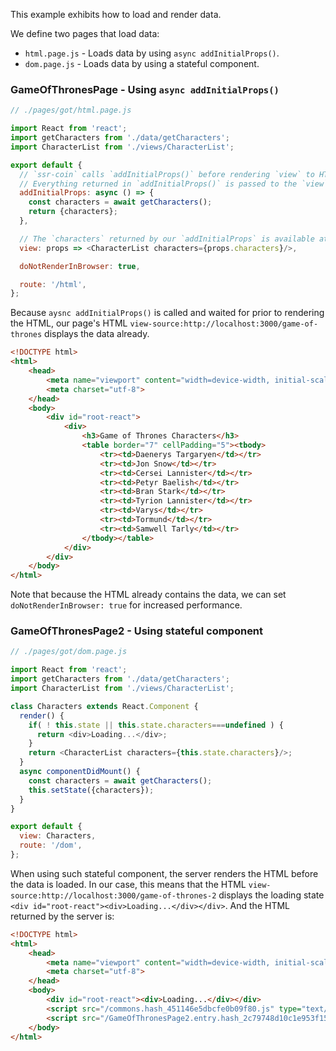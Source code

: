 <!---






    WARNING, READ THIS.
    This is a computed file. Do not edit.
    Instead, edit `/examples/async-data/readme.template.md` and run `npm run docs` (or `yarn docs`).












    WARNING, READ THIS.
    This is a computed file. Do not edit.
    Instead, edit `/examples/async-data/readme.template.md` and run `npm run docs` (or `yarn docs`).












    WARNING, READ THIS.
    This is a computed file. Do not edit.
    Instead, edit `/examples/async-data/readme.template.md` and run `npm run docs` (or `yarn docs`).












    WARNING, READ THIS.
    This is a computed file. Do not edit.
    Instead, edit `/examples/async-data/readme.template.md` and run `npm run docs` (or `yarn docs`).












    WARNING, READ THIS.
    This is a computed file. Do not edit.
    Instead, edit `/examples/async-data/readme.template.md` and run `npm run docs` (or `yarn docs`).






-->

This example exhibits how to load and render data.

We define two pages that load data:
 - `html.page.js` - Loads data by using `async addInitialProps()`.
 - `dom.page.js` - Loads data by using a stateful component.


### GameOfThronesPage - Using `async addInitialProps()`

~~~js
// ./pages/got/html.page.js

import React from 'react';
import getCharacters from './data/getCharacters';
import CharacterList from './views/CharacterList';

export default {
  // `ssr-coin` calls `addInitialProps()` before rendering `view` to HTML or to the DOM.
  // Everything returned in `addInitialProps()` is passed to the `view`'s prop.
  addInitialProps: async () => {
    const characters = await getCharacters();
    return {characters};
  },

  // The `characters` returned by our `addInitialProps` is available at `props.characters`
  view: props => <CharacterList characters={props.characters}/>,

  doNotRenderInBrowser: true,

  route: '/html',
};
~~~

Because `aysnc addInitialProps()` is called and waited for prior to rendering the HTML, our page's HTML `view-source:http://localhost:3000/game-of-thrones` displays the data already.

~~~html
<!DOCTYPE html>
<html>
    <head>
        <meta name="viewport" content="width=device-width, initial-scale=1, maximum-scale=1">
        <meta charset="utf-8">
    </head>
    <body>
        <div id="root-react">
            <div>
                <h3>Game of Thrones Characters</h3>
                <table border="7" cellPadding="5"><tbody>
                    <tr><td>Daenerys Targaryen</td></tr>
                    <tr><td>Jon Snow</td></tr>
                    <tr><td>Cersei Lannister</td></tr>
                    <tr><td>Petyr Baelish</td></tr>
                    <tr><td>Bran Stark</td></tr>
                    <tr><td>Tyrion Lannister</td></tr>
                    <tr><td>Varys</td></tr>
                    <tr><td>Tormund</td></tr>
                    <tr><td>Samwell Tarly</td></tr>
                </tbody></table>
            </div>
        </div>
    </body>
</html>
~~~

Note that because the HTML already contains the data, we can set `doNotRenderInBrowser: true` for increased performance.




### GameOfThronesPage2 - Using stateful component

~~~js
// ./pages/got/dom.page.js

import React from 'react';
import getCharacters from './data/getCharacters';
import CharacterList from './views/CharacterList';

class Characters extends React.Component {
  render() {
    if( ! this.state || this.state.characters===undefined ) {
      return <div>Loading...</div>;
    }
    return <CharacterList characters={this.state.characters}/>;
  }
  async componentDidMount() {
    const characters = await getCharacters();
    this.setState({characters});
  }
}

export default {
  view: Characters,
  route: '/dom',
};
~~~

When using such stateful component,
the server renders the HTML before the data is loaded.
In our case,
 this means that the HTML `view-source:http://localhost:3000/game-of-thrones-2`
displays the loading state `<div id="root-react"><div>Loading...</div></div>`.
And the HTML returned by the server is:

~~~html
<!DOCTYPE html>
<html>
    <head>
        <meta name="viewport" content="width=device-width, initial-scale=1, maximum-scale=1">
        <meta charset="utf-8">
    </head>
    <body>
        <div id="root-react"><div>Loading...</div></div>
        <script src="/commons.hash_451146e5dbcfe0b09f80.js" type="text/javascript"></script>
        <script src="/GameOfThronesPage2.entry.hash_2c79748d10c1e953f159.js" type="text/javascript"></script>
    </body>
</html>
~~~



<!---






    WARNING, READ THIS.
    This is a computed file. Do not edit.
    Instead, edit `/examples/async-data/readme.template.md` and run `npm run docs` (or `yarn docs`).












    WARNING, READ THIS.
    This is a computed file. Do not edit.
    Instead, edit `/examples/async-data/readme.template.md` and run `npm run docs` (or `yarn docs`).












    WARNING, READ THIS.
    This is a computed file. Do not edit.
    Instead, edit `/examples/async-data/readme.template.md` and run `npm run docs` (or `yarn docs`).












    WARNING, READ THIS.
    This is a computed file. Do not edit.
    Instead, edit `/examples/async-data/readme.template.md` and run `npm run docs` (or `yarn docs`).












    WARNING, READ THIS.
    This is a computed file. Do not edit.
    Instead, edit `/examples/async-data/readme.template.md` and run `npm run docs` (or `yarn docs`).






-->
